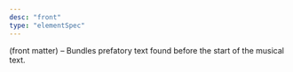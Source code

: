 ```yaml
---
desc: "front"
type: "elementSpec"
---
```


(front matter) – Bundles prefatory text found before the start of the musical
text.